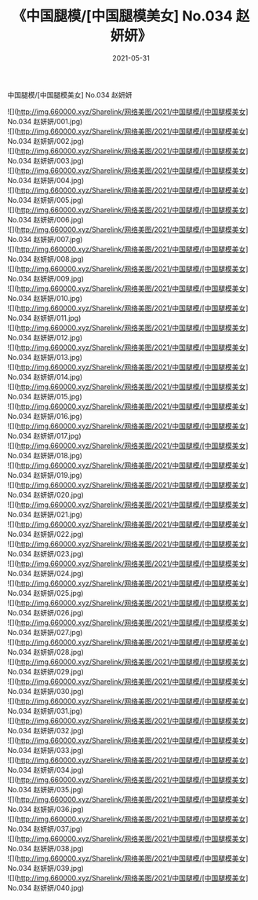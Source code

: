 ﻿---
layout: post
title:  《中国腿模/[中国腿模美女] No.034 赵妍妍》
date:   2021-05-31
img: http://img.660000.xyz/Sharelink/网络美图/2021/中国腿模/[中国腿模美女] No.034 赵妍妍/000.jpg
categories: [美女, 清纯, 唯美]
---

中国腿模/[中国腿模美女] No.034 赵妍妍

 ![](http://img.660000.xyz/Sharelink/网络美图/2021/中国腿模/[中国腿模美女] No.034 赵妍妍/001.jpg) <br>![](http://img.660000.xyz/Sharelink/网络美图/2021/中国腿模/[中国腿模美女] No.034 赵妍妍/002.jpg) <br>![](http://img.660000.xyz/Sharelink/网络美图/2021/中国腿模/[中国腿模美女] No.034 赵妍妍/003.jpg) <br>![](http://img.660000.xyz/Sharelink/网络美图/2021/中国腿模/[中国腿模美女] No.034 赵妍妍/004.jpg) <br>![](http://img.660000.xyz/Sharelink/网络美图/2021/中国腿模/[中国腿模美女] No.034 赵妍妍/005.jpg) <br>![](http://img.660000.xyz/Sharelink/网络美图/2021/中国腿模/[中国腿模美女] No.034 赵妍妍/006.jpg) <br>![](http://img.660000.xyz/Sharelink/网络美图/2021/中国腿模/[中国腿模美女] No.034 赵妍妍/007.jpg) <br>![](http://img.660000.xyz/Sharelink/网络美图/2021/中国腿模/[中国腿模美女] No.034 赵妍妍/008.jpg) <br>![](http://img.660000.xyz/Sharelink/网络美图/2021/中国腿模/[中国腿模美女] No.034 赵妍妍/009.jpg) <br>![](http://img.660000.xyz/Sharelink/网络美图/2021/中国腿模/[中国腿模美女] No.034 赵妍妍/010.jpg) <br>![](http://img.660000.xyz/Sharelink/网络美图/2021/中国腿模/[中国腿模美女] No.034 赵妍妍/011.jpg) <br>![](http://img.660000.xyz/Sharelink/网络美图/2021/中国腿模/[中国腿模美女] No.034 赵妍妍/012.jpg) <br>![](http://img.660000.xyz/Sharelink/网络美图/2021/中国腿模/[中国腿模美女] No.034 赵妍妍/013.jpg) <br>![](http://img.660000.xyz/Sharelink/网络美图/2021/中国腿模/[中国腿模美女] No.034 赵妍妍/014.jpg) <br>![](http://img.660000.xyz/Sharelink/网络美图/2021/中国腿模/[中国腿模美女] No.034 赵妍妍/015.jpg) <br>![](http://img.660000.xyz/Sharelink/网络美图/2021/中国腿模/[中国腿模美女] No.034 赵妍妍/016.jpg) <br>![](http://img.660000.xyz/Sharelink/网络美图/2021/中国腿模/[中国腿模美女] No.034 赵妍妍/017.jpg) <br>![](http://img.660000.xyz/Sharelink/网络美图/2021/中国腿模/[中国腿模美女] No.034 赵妍妍/018.jpg) <br>![](http://img.660000.xyz/Sharelink/网络美图/2021/中国腿模/[中国腿模美女] No.034 赵妍妍/019.jpg) <br>![](http://img.660000.xyz/Sharelink/网络美图/2021/中国腿模/[中国腿模美女] No.034 赵妍妍/020.jpg) <br>![](http://img.660000.xyz/Sharelink/网络美图/2021/中国腿模/[中国腿模美女] No.034 赵妍妍/021.jpg) <br>![](http://img.660000.xyz/Sharelink/网络美图/2021/中国腿模/[中国腿模美女] No.034 赵妍妍/022.jpg) <br>![](http://img.660000.xyz/Sharelink/网络美图/2021/中国腿模/[中国腿模美女] No.034 赵妍妍/023.jpg) <br>![](http://img.660000.xyz/Sharelink/网络美图/2021/中国腿模/[中国腿模美女] No.034 赵妍妍/024.jpg) <br>![](http://img.660000.xyz/Sharelink/网络美图/2021/中国腿模/[中国腿模美女] No.034 赵妍妍/025.jpg) <br>![](http://img.660000.xyz/Sharelink/网络美图/2021/中国腿模/[中国腿模美女] No.034 赵妍妍/026.jpg) <br>![](http://img.660000.xyz/Sharelink/网络美图/2021/中国腿模/[中国腿模美女] No.034 赵妍妍/027.jpg) <br>![](http://img.660000.xyz/Sharelink/网络美图/2021/中国腿模/[中国腿模美女] No.034 赵妍妍/028.jpg) <br>![](http://img.660000.xyz/Sharelink/网络美图/2021/中国腿模/[中国腿模美女] No.034 赵妍妍/029.jpg) <br>![](http://img.660000.xyz/Sharelink/网络美图/2021/中国腿模/[中国腿模美女] No.034 赵妍妍/030.jpg) <br>![](http://img.660000.xyz/Sharelink/网络美图/2021/中国腿模/[中国腿模美女] No.034 赵妍妍/031.jpg) <br>![](http://img.660000.xyz/Sharelink/网络美图/2021/中国腿模/[中国腿模美女] No.034 赵妍妍/032.jpg) <br>![](http://img.660000.xyz/Sharelink/网络美图/2021/中国腿模/[中国腿模美女] No.034 赵妍妍/033.jpg) <br>![](http://img.660000.xyz/Sharelink/网络美图/2021/中国腿模/[中国腿模美女] No.034 赵妍妍/034.jpg) <br>![](http://img.660000.xyz/Sharelink/网络美图/2021/中国腿模/[中国腿模美女] No.034 赵妍妍/035.jpg) <br>![](http://img.660000.xyz/Sharelink/网络美图/2021/中国腿模/[中国腿模美女] No.034 赵妍妍/036.jpg) <br>![](http://img.660000.xyz/Sharelink/网络美图/2021/中国腿模/[中国腿模美女] No.034 赵妍妍/037.jpg) <br>![](http://img.660000.xyz/Sharelink/网络美图/2021/中国腿模/[中国腿模美女] No.034 赵妍妍/038.jpg) <br>![](http://img.660000.xyz/Sharelink/网络美图/2021/中国腿模/[中国腿模美女] No.034 赵妍妍/039.jpg) <br>![](http://img.660000.xyz/Sharelink/网络美图/2021/中国腿模/[中国腿模美女] No.034 赵妍妍/040.jpg) <br>